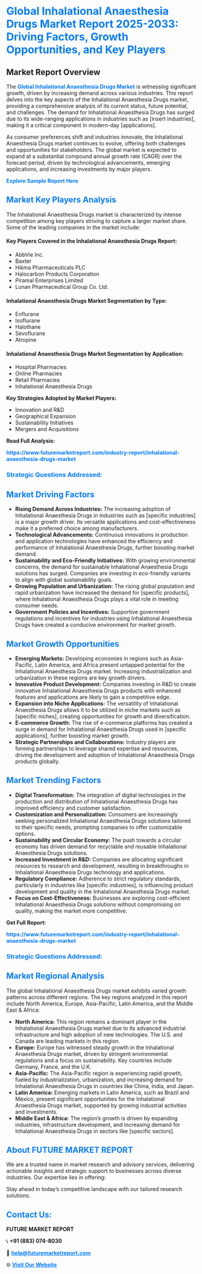 <h1 style="color: #007BFF;">Global Inhalational Anaesthesia Drugs Market Report 2025-2033: Driving Factors, Growth Opportunities, and Key Players</h1>

<section id="overview">
<h2>Market Report Overview</h2>
<p>The <a href="https://www.futuremarketreport.com/industry-report/inhalational-anaesthesia-drugs-market" style="color: #007BFF; text-decoration: none;"><strong>Global Inhalational Anaesthesia Drugs Market</strong></a> is witnessing significant growth, driven by increasing demand across various industries. This report delves into the key aspects of the Inhalational Anaesthesia Drugs market, providing a comprehensive analysis of its current status, future potential, and challenges. The demand for Inhalational Anaesthesia Drugs has surged due to its wide-ranging applications in industries such as [insert industries], making it a critical component in modern-day [applications].</p>
<p>As consumer preferences shift and industries innovate, the Inhalational Anaesthesia Drugs market continues to evolve, offering both challenges and opportunities for stakeholders. The global market is expected to expand at a substantial compound annual growth rate (CAGR) over the forecast period, driven by technological advancements, emerging applications, and increasing investments by major players.</p>
</section>

<section id="overview">
<p><a href="https://www.futuremarketreport.com/request-sample/reportId=123733" style="color: #007BFF; text-decoration: none;"><strong>Explore Sample Report Here</strong></a></p>
</section>

<section id="key-players">
<h2 style="color: #007BFF;">Market Key Players Analysis</h2>
<p>The Inhalational Anaesthesia Drugs market is characterized by intense competition among key players striving to capture a larger market share. Some of the leading companies in the market include:</p>
<h4>Key Players Covered in the Inhalational Anaesthesia Drugs Report:</h4>
<ul><li>AbbVie Inc.</li><li>Baxter</li><li>Hikma Pharmaceuticals PLC</li><li>Halocarbon Products Corporation</li><li>Piramal Enterprises Limited</li><li>Lunan Pharmaceutical Group Co. Ltd.</li></ul>
<h4>Inhalational Anaesthesia Drugs Market Segmentation by Type:</h4>
<ul><li>Enflurane</li><li>Isoflurane</li><li>Halothane</li><li>Sevoflurane</li><li>Atropine</li></ul>

<h4>Inhalational Anaesthesia Drugs Market Segmentation by Application:</h4>
<ul><li>Hospital Pharmacies</li><li>Online Pharmacies</li><li>Retail Pharmacies</li><li>Inhalational Anaesthesia Drugs</li></ul>
<p><strong>Key Strategies Adopted by Market Players:</strong></p>
<ul>
<li>Innovation and R&D</li>
<li>Geographical Expansion</li>
<li>Sustainability Initiatives</li>
<li>Mergers and Acquisitions</li>
</ul>
</section>

<section>
<p><strong>Read Full Analysis: </strong></p><a href="https://www.futuremarketreport.com/industry-report/inhalational-anaesthesia-drugs-market" style="color: #007BFF; text-decoration: none;"><strong>https://www.futuremarketreport.com/industry-report/inhalational-anaesthesia-drugs-market</strong></a>
<h3 style="color: #007BFF;">Strategic Questions Addressed:</h3>
</section>

<section id="driving-factors">
<h2 style="color: #007BFF;">Market Driving Factors</h2>
<ul>
<li><strong>Rising Demand Across Industries:</strong> The increasing adoption of Inhalational Anaesthesia Drugs in industries such as [specific industries] is a major growth driver. Its versatile applications and cost-effectiveness make it a preferred choice among manufacturers.</li>
<li><strong>Technological Advancements:</strong> Continuous innovations in production and application technologies have enhanced the efficiency and performance of Inhalational Anaesthesia Drugs, further boosting market demand.</li>
<li><strong>Sustainability and Eco-Friendly Initiatives:</strong> With growing environmental concerns, the demand for sustainable Inhalational Anaesthesia Drugs solutions has surged. Companies are investing in eco-friendly variants to align with global sustainability goals.</li>
<li><strong>Growing Population and Urbanization:</strong> The rising global population and rapid urbanization have increased the demand for [specific products], where Inhalational Anaesthesia Drugs plays a vital role in meeting consumer needs.</li>
<li><strong>Government Policies and Incentives:</strong> Supportive government regulations and incentives for industries using Inhalational Anaesthesia Drugs have created a conducive environment for market growth.</li>
</ul>
</section>

<section id="growth-opportunities">
<h2 style="color: #007BFF;">Market Growth Opportunities</h2>
<ul>
<li><strong>Emerging Markets:</strong> Developing economies in regions such as Asia-Pacific, Latin America, and Africa present untapped potential for the Inhalational Anaesthesia Drugs market. Increasing industrialization and urbanization in these regions are key growth drivers.</li>
<li><strong>Innovative Product Development:</strong> Companies investing in R&D to create innovative Inhalational Anaesthesia Drugs products with enhanced features and applications are likely to gain a competitive edge.</li>
<li><strong>Expansion into Niche Applications:</strong> The versatility of Inhalational Anaesthesia Drugs allows it to be utilized in niche markets such as [specific niches], creating opportunities for growth and diversification.</li>
<li><strong>E-commerce Growth:</strong> The rise of e-commerce platforms has created a surge in demand for Inhalational Anaesthesia Drugs used in [specific applications], further boosting market growth.</li>
<li><strong>Strategic Partnerships and Collaborations:</strong> Industry players are forming partnerships to leverage shared expertise and resources, driving the development and adoption of Inhalational Anaesthesia Drugs products globally.</li>
</ul>
</section>

<section id="trending-factors">
<h2 style="color: #007BFF;">Market Trending Factors</h2>
<ul>
<li><strong>Digital Transformation:</strong> The integration of digital technologies in the production and distribution of Inhalational Anaesthesia Drugs has improved efficiency and customer satisfaction.</li>
<li><strong>Customization and Personalization:</strong> Consumers are increasingly seeking personalized Inhalational Anaesthesia Drugs solutions tailored to their specific needs, prompting companies to offer customizable options.</li>
<li><strong>Sustainability and Circular Economy:</strong> The push towards a circular economy has driven demand for recyclable and reusable Inhalational Anaesthesia Drugs solutions.</li>
<li><strong>Increased Investment in R&D:</strong> Companies are allocating significant resources to research and development, resulting in breakthroughs in Inhalational Anaesthesia Drugs technology and applications.</li>
<li><strong>Regulatory Compliance:</strong> Adherence to strict regulatory standards, particularly in industries like [specific industries], is influencing product development and quality in the Inhalational Anaesthesia Drugs market.</li>
<li><strong>Focus on Cost-Effectiveness:</strong> Businesses are exploring cost-efficient Inhalational Anaesthesia Drugs solutions without compromising on quality, making the market more competitive.</li>
</ul>
</section>

<section>
<p><strong>Get Full Report: </strong></p><a href="https://www.futuremarketreport.com/industry-report/inhalational-anaesthesia-drugs-market" style="color: #007BFF; text-decoration: none;"><strong>https://www.futuremarketreport.com/industry-report/inhalational-anaesthesia-drugs-market</strong></a>
<h3 style="color: #007BFF;">Strategic Questions Addressed:</h3>
</section>


<section id="regional-analysis">
<h2 style="color: #007BFF;">Market Regional Analysis</h2>
<p>The global Inhalational Anaesthesia Drugs market exhibits varied growth patterns across different regions. The key regions analyzed in this report include North America, Europe, Asia-Pacific, Latin America, and the Middle East & Africa:</p>
<ul>
<li><strong>North America:</strong> This region remains a dominant player in the Inhalational Anaesthesia Drugs market due to its advanced industrial infrastructure and high adoption of new technologies. The U.S. and Canada are leading markets in this region.</li>
<li><strong>Europe:</strong> Europe has witnessed steady growth in the Inhalational Anaesthesia Drugs market, driven by stringent environmental regulations and a focus on sustainability. Key countries include Germany, France, and the U.K.</li>
<li><strong>Asia-Pacific:</strong> The Asia-Pacific region is experiencing rapid growth, fueled by industrialization, urbanization, and increasing demand for Inhalational Anaesthesia Drugs in countries like China, India, and Japan.</li>
<li><strong>Latin America:</strong> Emerging markets in Latin America, such as Brazil and Mexico, present significant opportunities for the Inhalational Anaesthesia Drugs market, supported by growing industrial activities and investments.</li>
<li><strong>Middle East & Africa:</strong> The region’s growth is driven by expanding industries, infrastructure development, and increasing demand for Inhalational Anaesthesia Drugs in sectors like [specific sectors].</li>
</ul>
</section>

<footer>
<h2 style="color: #007BFF;">About FUTURE MARKET REPORT</h2>
<p>We are a trusted name in market research and advisory services, delivering actionable insights and strategic support to businesses across diverse industries. Our expertise lies in offering:</p>

<p>Stay ahead in today’s competitive landscape with our tailored research solutions.</p>

<h2 style="color: #007BFF;">Contact Us:</h2>
<p><strong>FUTURE MARKET REPORT</strong></p>
<p>📞 <strong>+91 (883) 074-8030</strong></p>
<p>📧 <strong><a href="mailto:help@futuremarketreport.com" style="color: #007BFF;">help@futuremarketreport.com</a></strong></p>
<p>🌐 <strong><a href="https://www.futuremarketreport.com/" style="color: #007BFF;">Visit Our Website</a></strong></p>
</footer>